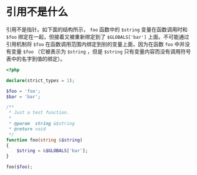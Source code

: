 # 引用不是什么

引用不是指针。如下面的结构所示， `foo` 函数中的 `$string` 变量在函数调用时和 `$foo` 绑定在一起，但接着又被重新绑定到了 `$GLOBALS['bar']` 上面。不可能通过引用机制将 `$foo` 在函数调用范围内绑定到别的变量上面，因为在函数 `foo` 中并没有变量 `$foo` （它被表示为 `$string` ，但是 `$string` 只有变量内容而没有调用符号表中的名字到值的绑定）。

```php
<?php

declare(strict_types = 1);

$foo = 'foo';
$bar = 'bar';

/**
 * Just a test function.
 *
 * @param  string &$string
 * @return void
 */
function foo(string &$string)
{
    $string = &$GLOBALS['bar'];
}

foo($foo);

```

